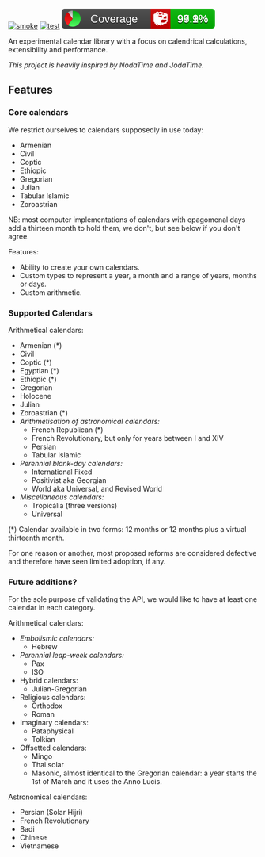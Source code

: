 ﻿
[![smoke](https://github.com/chtoucas/Zorglub.Time/workflows/smoke/badge.svg)](https://github.com/chtoucas/Zorglub.Time/actions?query=workflow%3Asmoke)
[![test](https://github.com/chtoucas/Zorglub.Time/workflows/test/badge.svg)](https://github.com/chtoucas/Zorglub.Time/actions?query=workflow%3Atest)
[![Coverlet](./test/coverage.svg)](./test/coverage.md)

An experimental calendar library with a focus on calendrical calculations,
extensibility and performance.

_This project is heavily inspired by NodaTime and JodaTime._

Features
--------

### Core calendars

We restrict ourselves to calendars supposedly in use today:
- Armenian
- Civil
- Coptic
- Ethiopic
- Gregorian
- Julian
- Tabular Islamic
- Zoroastrian

NB: most computer implementations of calendars with epagomenal days add a
thirteen month to hold them, we don't, but see below if you don't agree.

Features:
- Ability to create your own calendars.
- Custom types to represent a year, a month and a range of years, months or days.
- Custom arithmetic.

### Supported Calendars

Arithmetical calendars:
- Armenian (*)
- Civil
- Coptic (*)
- Egyptian (*)
- Ethiopic (*)
- Gregorian
- Holocene
- Julian
- Zoroastrian (*)
- _Arithmetisation of astronomical calendars:_
  - French Republican (*)
  - French Revolutionary, but only for years between I and XIV
  - Persian
  - Tabular Islamic
- _Perennial blank-day calendars:_
  - International Fixed
  - Positivist aka Georgian
  - World aka Universal, and Revised World
- _Miscellaneous calendars:_
  - Tropicália (three versions)
  - Universal

(*) Calendar available in two forms: 12 months or 12 months plus a virtual
thirteenth month.

For one reason or another, most proposed reforms are considered defective and
therefore have seen limited adoption, if any.

### Future additions?

For the sole purpose of validating the API, we would like to have at least one
calendar in each category.

Arithmetical calendars:
- _Embolismic calendars:_
  - Hebrew
- _Perennial leap-week calendars:_
  - Pax
  - ISO
- Hybrid calendars:
  - Julian-Gregorian
- Religious calendars:
  - Orthodox
  - Roman
- Imaginary calendars:
  - Pataphysical
  - Tolkian
- Offsetted calendars:
  - Mingo
  - Thai solar
  - Masonic, almost identical to the Gregorian calendar: a year starts the 1st
    of March and it uses the Anno Lucis.

Astronomical calendars:
- Persian (Solar Hijri)
- French Revolutionary
- Badi
- Chinese
- Vietnamese
